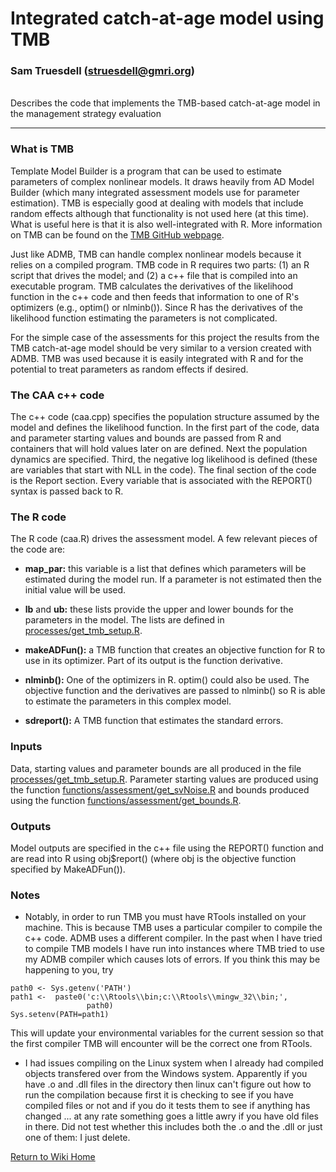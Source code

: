 

# Integrated catch-at-age model using TMB
### Sam Truesdell (struesdell@gmri.org)

<br> Describes the code that implements the TMB-based catch-at-age model in the management strategy evaluation

***

### What is TMB
Template Model Builder is a program that can be used to estimate parameters of complex nonlinear models. It draws heavily from AD Model Builder (which many integrated assessment models use for parameter estimation). TMB is especially good at dealing with models that include random effects although that functionality is not used here (at this time). What is useful here is that it is also well-integrated with R. More information on TMB can be found on the [TMB GitHub webpage](https://github.com/kaskr/adcomp/wiki).

Just like ADMB, TMB can handle complex nonlinear models because it relies on a compiled program. TMB code in R requires two parts: (1) an R script that drives the model; and (2) a c++ file that is compiled into an executable program. TMB calculates the derivatives of the likelihood function in the c++ code and then feeds that information to one of R's optimizers (e.g., optim() or nlminb()). Since R has the derivatives of the likelihood function estimating the parameters is not complicated.

For the simple case of the assessments for this project the results from the TMB catch-at-age model should be very similar to a version created with ADMB. TMB was used because it is easily integrated with R and for the potential to treat parameters as random effects if desired.


### The CAA c++ code
The c++ code (caa.cpp) specifies the population structure assumed by the model and defines the likelihood function. In the first part of the code, data and parameter starting values and bounds are passed from R and containers that will hold values later on are defined. Next the population dynamics are specified. Third, the negative log likelihood is defined (these are variables that start with NLL in the code). The final section of the code is the Report section. Every variable that is associated with the REPORT() syntax is passed back to R.


### The R code
The R code (caa.R) drives the assessment model.  A few relevant pieces of the code are:

* **map_par:** this variable is a list that defines which parameters will be estimated during the model run. If a parameter is not estimated then the initial value will be used.

* **lb** and **ub:** these lists provide the upper and lower bounds for the parameters in the model. The lists are defined in [processes/get_tmb_setup.R](../processes/get_tmb_setup.R).

* **makeADFun():** a TMB function that creates an objective function for R to use in its optimizer. Part of its output is the function derivative.

* **nlminb():** One of the optimizers in R. optim() could also be used. The objective function and the derivatives are passed to nlminb() so R is able to estimate the parameters in this complex model.

* **sdreport():** A TMB function that estimates the standard errors.


### Inputs
Data, starting values and parameter bounds are all produced in the file [processes/get_tmb_setup.R](../processes/get_tmb_setup.R). Parameter starting values are produced using the function [functions/assessment/get_svNoise.R](../functions/assessment/get_svNoise.R) and bounds produced using the function [functions/assessment/get_bounds.R](../functions/assessment/get_bounds.R).

### Outputs
Model outputs are specified in the c++ file using the REPORT() function and are read into R using obj$report() (where obj is the objective function specified by MakeADFun()).



### Notes
* Notably, in order to run TMB you must have RTools installed on your machine. This is because TMB uses a particular compiler to compile the c++ code. ADMB uses a different compiler. In the past when I have tried to compile TMB models I have run into instances where TMB tried to use my ADMB compiler which causes lots of errors. If you think this may be happening to you, try
```
path0 <- Sys.getenv('PATH')
path1 <-  paste0('c:\\Rtools\\bin;c:\\Rtools\\mingw_32\\bin;',
                 path0)
Sys.setenv(PATH=path1)
```
This will update your environmental variables for the current session so that the first compiler TMB will encounter will be the correct one from RTools.

* I had issues compiling on the Linux system when I already had compiled objects transfered over from the Windows system.  Apparently if you have .o and .dll files in the directory then linux can't figure out how to run the compilation because first it is checking to see if you have compiled files or not and if you do it tests them to see if anything has changed ... at any rate something goes a little awry if you have old files in there. Did not test whether this includes both the .o and the .dll or just one of them: I just delete.

[Return to Wiki Home](https://github.com/thefaylab/groundfish-MSE/wiki)
